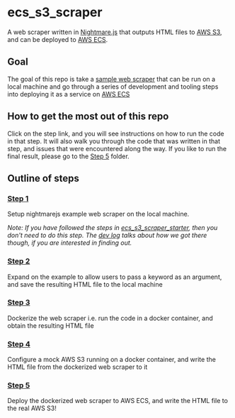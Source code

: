 # ecs_s3_scraper
A web scraper written in [Nightmare.js](http://www.nightmarejs.org/) that outputs HTML files to [AWS S3](https://aws.amazon.com/s3/), and can be deployed to [AWS ECS](https://aws.amazon.com/ecs/).

## Goal
The goal of this repo is take a [sample web scraper](https://github.com/segmentio/nightmare#examples) that can be run on a local machine and go through a series of development and tooling steps into deploying it as a service on [AWS ECS](https://aws.amazon.com/ecs/)

## How to get the most out of this repo
Click on the step link, and you will see instructions on how to run the code in that step. It will also walk you through the code that was written in that step, and issues that were encountered along the way. If you like to run the final result, please go to the [Step 5](step5) folder.

## Outline of steps
### [Step 1](step1)
Setup nightmarejs example web scraper on the local machine. 

*Note: If you have followed the steps in [ecs_s3_scraper_starter](https://github.com/anishk123/ecs_s3_scraper_starter), then you don't need to do this step. The [dev log](https://github.com/anishk123/ecs_s3_scraper/blob/master/step1/README.md#coding-changes-and-tools-installed-to-complete-the-objective-development-log) talks about how we got there though, if you are interested in finding out.*

### [Step 2](step2)
Expand on the example to allow users to pass a keyword as an argument, and save the resulting HTML file to the local machine

### [Step 3](step3)
Dockerize the web scraper i.e. run the code in a docker container, and obtain the resulting HTML file

### [Step 4](step4)
Configure a mock AWS S3 running on a docker container, and write the HTML file from the dockerized web scraper to it

### [Step 5](step5)
Deploy the dockerized web scraper to AWS ECS, and write the HTML file to the real AWS S3!
